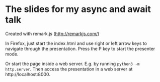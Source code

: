 # The slides for my async and await talk

Created with remark.js (http://remarkjs.com/)

In Firefox, just start the index.html and use right or left arrow keys to navigate through the presentation. Press the P key to start the presenter mode.

Or start the page inside a web server. E.g. by running `python3 -m http.server`. Then access the presentation in a web server at http://localhost:8000.
